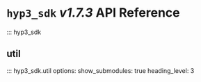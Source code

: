 # `hyp3_sdk` *v1.7.3* API Reference

::: hyp3_sdk

## util

::: hyp3_sdk.util
    options:
      show_submodules: true
      heading_level: 3
